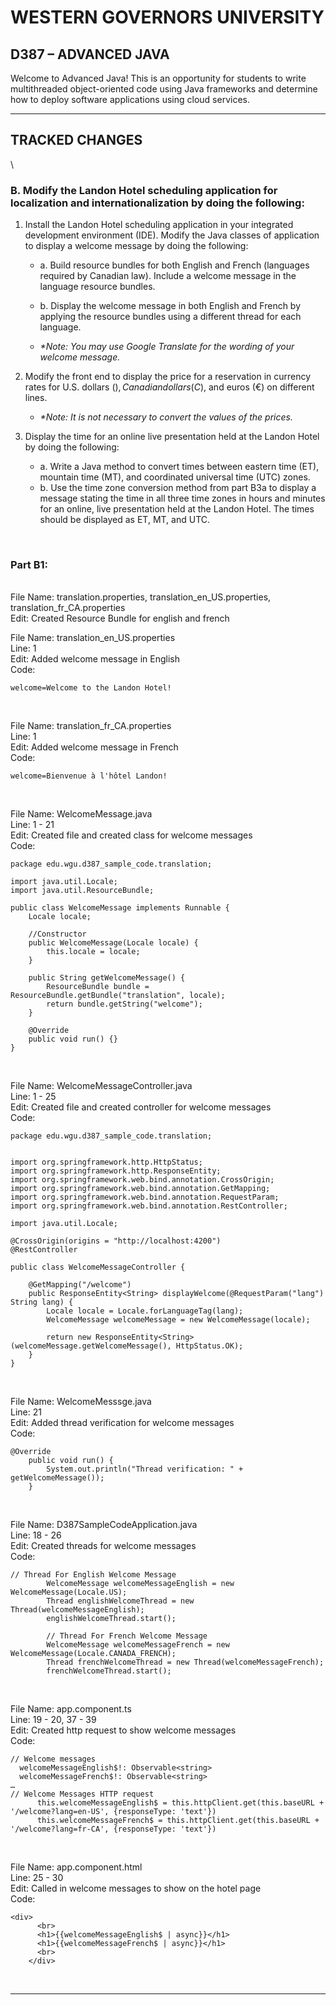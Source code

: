
# WESTERN GOVERNORS UNIVERSITY 
## D387 – ADVANCED JAVA
Welcome to Advanced Java! This is an opportunity for students to write multithreaded object-oriented code using Java frameworks and determine how to deploy software applications using cloud services.

<hr>

## TRACKED CHANGES
\\


### B.  Modify the Landon Hotel scheduling application for localization and internationalization by doing the following:

1. Install the Landon Hotel scheduling application in your integrated development environment (IDE). Modify the Java classes of application to display a welcome message by doing the following:
    - a. Build resource bundles for both English and French (languages required by Canadian law). Include a welcome message in the language resource bundles.
    - b. Display the welcome message in both English and French by applying the resource bundles using a different thread for each language.

    - _*Note: You may use Google Translate for the wording of your welcome message._


2. Modify the front end to display the price for a reservation in currency rates for U.S. dollars ($), Canadian dollars (C$), and euros (€) on different lines.

    - _*Note: It is not necessary to convert the values of the prices._


3. Display the time for an online live presentation held at the Landon Hotel by doing the following:
    - a. Write a Java method to convert times between eastern time (ET), mountain time (MT), and coordinated universal time (UTC) zones.
    - b. Use the time zone conversion method from part B3a to display a message stating the time in all three time zones in hours and minutes for an online, live presentation held at the Landon Hotel. The times should be displayed as ET, MT, and UTC.


<br>

### Part B1:

<br>
File Name: translation.properties, translation_en_US.properties, translation_fr_CA.properties
<br>Edit: Created Resource Bundle for english and french


<br>

File Name: translation_en_US.properties
<br>Line: 1
<br>Edit: Added welcome message in English
<br>Code:
```
welcome=Welcome to the Landon Hotel!
```

<br>

File Name:  translation_fr_CA.properties
<br>Line: 1
<br>Edit: Added welcome message in French
<br>Code:
```
welcome=Bienvenue à l'hôtel Landon!
```

<br>

File Name: WelcomeMessage.java
<br>Line: 1 - 21
<br>Edit: Created file and created class for welcome messages
<br>Code:
```
package edu.wgu.d387_sample_code.translation;

import java.util.Locale;
import java.util.ResourceBundle;

public class WelcomeMessage implements Runnable {
    Locale locale;

    //Constructor
    public WelcomeMessage(Locale locale) {
        this.locale = locale;
    }

    public String getWelcomeMessage() {
        ResourceBundle bundle = ResourceBundle.getBundle("translation", locale);
        return bundle.getString("welcome");
    }

    @Override
    public void run() {}
}
```

<br>

File Name: WelcomeMessageController.java
<br>Line: 1 - 25
<br>Edit: Created file and created controller for welcome messages
<br>Code:
```
package edu.wgu.d387_sample_code.translation;


import org.springframework.http.HttpStatus;
import org.springframework.http.ResponseEntity;
import org.springframework.web.bind.annotation.CrossOrigin;
import org.springframework.web.bind.annotation.GetMapping;
import org.springframework.web.bind.annotation.RequestParam;
import org.springframework.web.bind.annotation.RestController;

import java.util.Locale;

@CrossOrigin(origins = "http://localhost:4200")
@RestController

public class WelcomeMessageController {

    @GetMapping("/welcome")
    public ResponseEntity<String> displayWelcome(@RequestParam("lang") String lang) {
        Locale locale = Locale.forLanguageTag(lang);
        WelcomeMessage welcomeMessage = new WelcomeMessage(locale);

        return new ResponseEntity<String> (welcomeMessage.getWelcomeMessage(), HttpStatus.OK);
    }
}
```

<br>

File Name: WelcomeMesssge.java
<br>Line: 21
<br>Edit: Added thread verification for welcome messages
<br>Code:
```
@Override
    public void run() {
        System.out.println("Thread verification: " + getWelcomeMessage());
    }
```

<br>

File Name: D387SampleCodeApplication.java
<br>Line: 18 - 26
<br>Edit: Created threads for welcome messages
<br>Code:
```
// Thread For English Welcome Message
		WelcomeMessage welcomeMessageEnglish = new WelcomeMessage(Locale.US);
		Thread englishWelcomeThread = new Thread(welcomeMessageEnglish);
		englishWelcomeThread.start();

		// Thread For French Welcome Message
		WelcomeMessage welcomeMessageFrench = new WelcomeMessage(Locale.CANADA_FRENCH);
		Thread frenchWelcomeThread = new Thread(welcomeMessageFrench);
		frenchWelcomeThread.start();

```

<br>

File Name: app.component.ts
<br>Line: 19 - 20, 37 - 39
<br>Edit: Created http request to show welcome messages
<br>Code:
```
// Welcome messages
  welcomeMessageEnglish$!: Observable<string>
  welcomeMessageFrench$!: Observable<string>
…
// Welcome Messages HTTP request
      this.welcomeMessageEnglish$ = this.httpClient.get(this.baseURL + '/welcome?lang=en-US', {responseType: 'text'})
      this.welcomeMessageFrench$ = this.httpClient.get(this.baseURL + '/welcome?lang=fr-CA', {responseType: 'text'})
```

<br>

File Name: app.component.html
<br>Line: 25 - 30
<br>Edit: Called in welcome messages to show on the hotel page
<br>Code:
```
<div>
      <br>
      <h1>{{welcomeMessageEnglish$ | async}}</h1>
      <h1>{{welcomeMessageFrench$ | async}}</h1>
      <br>
    </div>
```

<br>

<hr>

<br>
